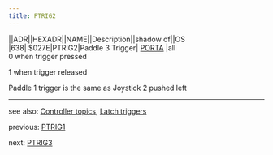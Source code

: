 ```yaml
---
title: PTRIG2
---
```

||ADR||HEXADR||NAME||Description||shadow of||OS  
|638| $027E|PTRIG2|Paddle 3 Trigger| [PORTA](../PORTA/index.md) |all  
0 when trigger pressed  
  
1 when trigger released  
  
Paddle 1 trigger is the same as Joystick 2 pushed left  
  
---
see also: [Controller topics](../Controller_topics/index.md), [Latch triggers](../GRACTL/index.md)  
  
  
previous: [PTRIG1](../PTRIG1/index.md)  
  
next: [PTRIG3](../PTRIG3/index.md)  
